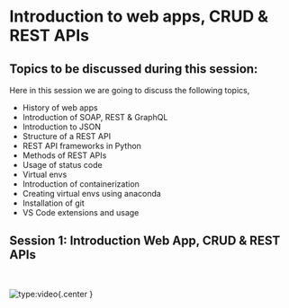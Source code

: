 # __Introduction to web apps, CRUD & REST APIs__

## __Topics to be discussed during this session:__

Here in this session we are going to discuss the following topics,

* History of web apps
* Introduction of SOAP, REST & GraphQL
* Introduction to JSON
* Structure of a REST API
* REST API frameworks in Python
* Methods of REST APIs
* Usage of status code
* Virtual envs
* Introduction of containerization
* Creating virtual envs using anaconda
* Installation of git
* VS Code extensions and usage

## __Session 1: Introduction Web App, CRUD & REST APIs__

&nbsp;

![type:video](https://www.youtube.com/embed/_KL52Z_-j1Y){.center }
